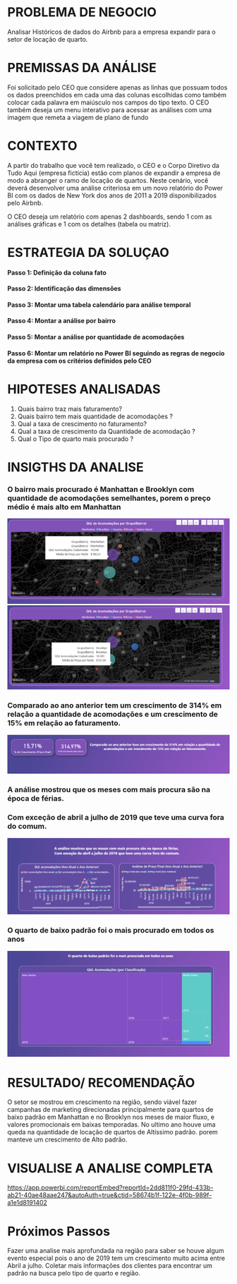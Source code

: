 # PROBLEMA DE NEGOCIO
Analisar Históricos de dados do Airbnb para a empresa expandir para o setor de locação de quarto. 

# PREMISSAS DA ANÁLISE

 Foi solicitado pelo CEO que considere apenas as linhas que possuam todos os dados preenchidos em cada uma das colunas escolhidas como também colocar cada palavra em maiúsculo nos campos do tipo texto.
O CEO também deseja um menu interativo para acessar as análises com uma imagem que remeta a viagem de plano de fundo 

# CONTEXTO

A partir do trabalho que você tem realizado, o CEO e o Corpo Diretivo da Tudo Aqui (empresa fictícia) estão com planos de expandir a empresa de modo a abranger o ramo de locação de quartos. Neste cenário, você deverá desenvolver uma análise criteriosa em um novo relatório do Power BI com os dados de New York dos anos de 2011 a 2019 disponibilizados pelo Airbnb.

O CEO deseja um relatório com apenas 2 dashboards, sendo 1 com as análises gráficas e 1 com os detalhes (tabela ou matriz).


# ESTRATEGIA DA SOLUÇAO

#### Passo 1: Definição da coluna fato 
#### Passo 2: Identificação das dimensões
#### Passo 3: Montar uma tabela calendário para análise temporal 
#### Passo 4: Montar a análise por bairro
#### Passo 5: Montar a análise por quantidade de acomodações 
#### Passo 6: Montar um relatório no Power BI seguindo as regras de negocio da empresa com os critérios definidos pelo CEO

# HIPOTESES ANALISADAS

1. Quais bairro traz mais faturamento?
2. Quais bairro tem mais quantidade de acomodações ?
3. Qual a taxa de crescimento no faturamento?
4. Qual a taxa de crescimento da Quantidade de acomodação ?
5. Qual o Tipo de quarto mais procurado ?


# INSIGTHS DA ANALISE

### O bairro mais procurado é Manhattan e Brooklyn com quantidade de acomodações semelhantes, porem o preço médio é mais alto em Manhattan
 ![Insight 1](img/Insight-1.png)
 ![Insight 2](img/Insight-2.png)

### Comparado ao ano anterior tem um crescimento de 314% em relação a quantidade de acomodações e um crescimento de 15% em relação ao faturamento.
 ![Insight 3](img/Insight-3.png)

### A análise mostrou que os meses com mais procura são na época de férias. 
### Com exceção de abril a julho de 2019 que teve uma curva fora do comum.
 ![Insight 4](img/Insight-4.png)

### O quarto de baixo padrão foi o mais procurado em todos os anos 
 ![Insight 5](img/Insight-5.png)


# RESULTADO/ RECOMENDAÇÃO

O setor se mostrou em crescimento na região, sendo viável fazer campanhas de marketing direcionadas principalmente para quartos de baixo padrão em Manhattan e no Brooklyn nos meses de maior fluxo, e valores promocionais em baixas temporadas.
No ultimo ano houve uma queda na quantidade de locação de quartos de Altíssimo padrão. porem manteve um crescimento de Alto padrão.

# VISUALISE A ANALISE COMPLETA
https://app.powerbi.com/reportEmbed?reportId=2dd811f0-29fd-433b-ab21-40ae48aae247&autoAuth=true&ctid=58674b1f-122e-4f0b-989f-a1e1d8191402


# Próximos Passos

Fazer uma analise mais aprofundada na região para saber se houve algum evento especial pois o ano de 2019 tem um crescimento muito acima entre Abril a julho.
Coletar mais informações dos clientes para encontrar um padrão na busca pelo tipo de quarto e região.
